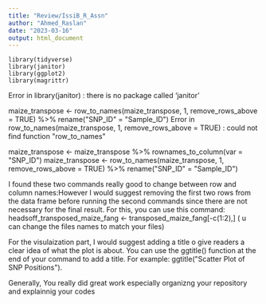 ```yaml
---
title: "Review/IssiB_R_Assn"
author: "Ahmed_Raslan"
date: "2023-03-16"
output: html_document
---
```


```{r}
library(tidyverse)
library(janitor)
library(ggplot2)
library(magrittr)
```  

Error in library(janitor) : there is no package called ‘janitor’







 maize_transpose <- row_to_names(maize_transpose, 1, remove_rows_above = TRUE) %>%
   rename("SNP_ID" = "Sample_ID")
Error in row_to_names(maize_transpose, 1, remove_rows_above = TRUE) : 
  could not find function "row_to_names"


maize_transpose <- maize_transpose %>%
  rownames_to_column(var = "SNP_ID")
maize_transpose <- row_to_names(maize_transpose, 1, remove_rows_above = TRUE) %>%
  rename("SNP_ID" = "Sample_ID")


I found these two commands really good to change between row and column names:However I would suggest removing the first two rows from the data frame before running the second commands since there are not necessary for the final result.
For this, you can use this command: headsoff_transposed_maize_fang <- transposed_maize_fang[-c(1:2),]
( u can change the files names to match your files) 






For the visulaization part, I would suggest adding a title o give readers a clear idea of what the plot is about.
 You can use the ggtitle() function at the end of your command to add a title. For example:  ggtitle("Scatter Plot of SNP Positions").
 


Generally, You really did great work especially organizng your repository and explainnig your codes 